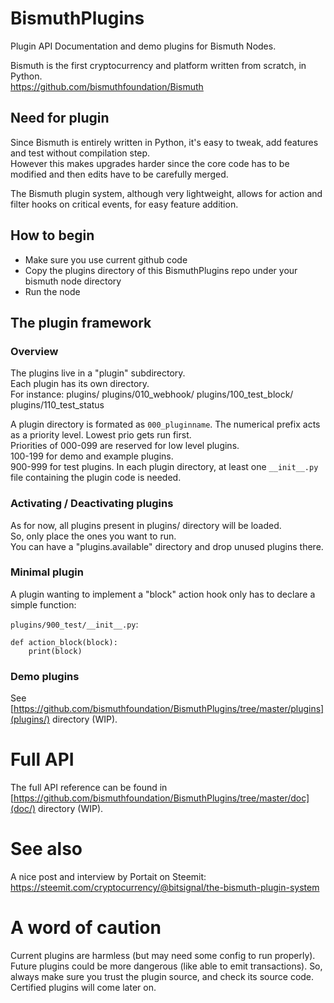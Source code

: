 # BismuthPlugins
Plugin API Documentation and demo plugins for Bismuth Nodes.

Bismuth is the first cryptocurrency and platform written from scratch, in Python.  
https://github.com/bismuthfoundation/Bismuth

## Need for plugin

Since Bismuth is entirely written in Python, it's easy to tweak, add features and test without compilation step.  
However this makes upgrades harder since the core code has to be modified and then edits have to be carefully merged.

The Bismuth plugin system, although very lightweight, allows for action and filter hooks on critical events, for easy feature addition.

## How to begin

* Make sure you use current github code
* Copy the plugins directory of this BismuthPlugins repo under your bismuth node directory
* Run the node

## The plugin framework 

### Overview

The plugins live in a "plugin" subdirectory.  
Each plugin has its own directory.  
For instance:
plugins/
plugins/010_webhook/
plugins/100_test_block/
plugins/110_test_status

A plugin directory is formated as `000_pluginname`. The numerical prefix acts as a priority level. Lowest prio gets run first.  
Priorities of 000-099 are reserved for low level plugins.  
100-199 for demo and example plugins.  
900-999 for test plugins.
In each plugin directory, at least one `__init__.py` file containing the plugin code is needed.

### Activating / Deactivating plugins

As for now, all plugins present in plugins/ directory will be loaded.  
So, only place the ones you want to run.  
You can have a "plugins.available" directory and drop unused plugins there.

### Minimal plugin

A plugin wanting to implement a "block" action hook only has to declare a simple function:

`plugins/900_test/__init__.py`:
```
def action_block(block):
    print(block)
``` 

### Demo plugins

See [https://github.com/bismuthfoundation/BismuthPlugins/tree/master/plugins](plugins/) directory (WIP).

# Full API

The full API reference can be found in [https://github.com/bismuthfoundation/BismuthPlugins/tree/master/doc](doc/) directory (WIP).

# See also

A nice post and interview by Portait on Steemit: https://steemit.com/cryptocurrency/@bitsignal/the-bismuth-plugin-system

# A word of caution

Current plugins are harmless (but may need some config to run properly).  
Future plugins could be more dangerous (like able to emit transactions). So, always make sure you trust the plugin source, and check its source code.  
Certified plugins will come later on.
